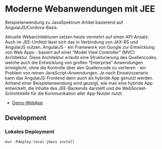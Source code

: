 Moderne Webanwendungen mit JEE
===================

Beispielanwendung zu JavaSpektrum Artikel basierend auf AngularJS/Cordova-Basis.

Aktuelle Webarchitekturen setzen heute vermehrt auf einen API-Ansatz. Auch im JEE-Umfeld lässt sich das in Verbindung von JAX-RS und AngularJS nutzen.
AngularJS - ein Framework von Google zur Entwicklung von Web Apps - basiert auf einer “Model View Controller” (MVC) Architektur. Diese Architektur erlaubt eine Strukturierung des Quellencodes, welche auch die Entwicklung von großen “Enterprise” Anwendungen ermöglicht, ohne die Kontrolle über den Quellencode zu verlieren - ein Problem von reinen JavaScript-Anwendungen. Je nach Einsatzszenario kann das AngularJS-Frontend dann auch als hybride App genutzt werden.
Anhand einer Beispielanwendung wird gezeigt, wie man eine hybride App entwickelt, die Inhalte des JEE-Backends darstellt und die WebSocket-Schnittstelle für die Kommunikation aller App-Nutzer nutzt.

* [Demo-WebApp](https://martinreinhardt-online.de/apps/stable/ngJEE/)

## Development

### Lokales Deployment

```mvn -Pdeploy-local-jboss install```
